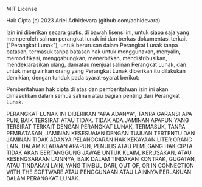 MIT License

Hak Cipta (c) 2023 Ariel Adhidevara (github.com/adhidevara)

Izin ini diberikan secara gratis, di bawah lisensi ini, untuk siapa saja yang memperoleh salinan
perangkat lunak ini dan berkas dokumentasi terkait ("Perangkat Lunak"), untuk berurusan
dalam Perangkat Lunak tanpa batasan, termasuk tanpa batasan hak untuk menggunakan, menyalin,
memodifikasi, menggabungkan, menerbitkan, mendistribusikan, mendeklarasikan ulang,
dan/atau menjual salinan Perangkat Lunak, dan untuk mengizinkan orang yang
Perangkat Lunak diberikan itu dilakukan demikian, dengan tunduk pada
syarat-syarat berikut:

Pemberitahuan hak cipta di atas dan pemberitahuan izin ini akan dimasukkan dalam semua salinan atau bagian penting dari Perangkat Lunak.

PERANGKAT LUNAK INI DIBERIKAN "APA ADANYA", TANPA GARANSI APA PUN, BAIK TERSIRAT
ATAU TIDAK. TIDAK ADA JAMINAN APAPUN YANG TERSIRAT TERKAIT DENGAN
PERANGKAT LUNAK, TERMASUK, TANPA PEMBATASAN, JAMINAN KESESUAIAN
DENGAN TUJUAN TERTENTU DAN JAMINAN TIDAK ADANYA PELANGGARAN HAK KEKAYAAN LITER
ORANG LAIN. DALAM KEADAAN APAPUN, PENULIS ATAU PEMEGANG HAK CIPTA TIDAK AKAN
BERTANGGUNG JAWAB UNTUK KLAIM, KERUSAKAN, ATAU KESENGSARAAN LAINNYA,
BAIK DALAM TINDAKAN KONTRAK, GUGATAN, ATAU TINDAKAN LAIN, YANG TIMBUL DARI,
OUT OF, OR IN CONNECTION WITH THE SOFTWARE ATAU PENGGUNAAN ATAU LAINNYA
PERLAKUAN DALAM PERANGKAT LUNAK.
